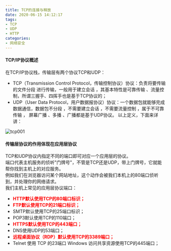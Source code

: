 ```yaml
---
title: TCP的连接与释放
date: 2020-06-15 14:12:17
tags:
- TCP
- UDP
- HTTP
categories:
- 网络安全
---
```

#### TCP/IP协议概述
在TCP/IP协议栈，传输层有两个协议TCP和UDP： 
<!--more-->
- TCP（Transmission Control Protocol，传输控制协议）协议：负责将要传输的文件分段 进行传输，一般用于建立会话 ，其基本特性是可靠传输 、流量控制，所谓三握手、四挥手也是基于TCP协议的；
- UDP（User Data Protocol，用户数据报协议）协议：一个数据包就能够完成数据通信，数据包不分段 ，不需要建立会话 ，不需要流量控制 ，属于不可靠传输 ， 屏幕广播 、多播 、广播都是基于UDP协议。
以上定义，下面来详讲：

![tcp001](http://alivnram-test.oss-cn-beijing.aliyuncs.com/alivnblog/tcp001.jpg)

#### 传输层协议的作用体现在应用层协议
TCP和UDP协议内指定不同的端口即可对应一个应用层的协议。  
端口代表主机服务的侦听"门牌号"，不管是TCP还是UDP，带上门牌号，它就能帮你找到主机上的对应服务。  
例如我们在浏览器访问某个网站地址，这个动作会被我们本机上的80端口侦听到，并处理你的网络请求。  
我们主机上常见的应用层协议端口：  
- **<span style="color:red">HTTP默认使用TCP的80端口标识；</span>**
- **<span style="color:red">FTP默认使用TCP的21端口标识；</span>**
- SMTP默认使用TCP的25端口标识；
- POP3默认使用TCP的110端口；
- **<span style="color:red">HTTPS默认使用TCP的443端口；</span>**
- DNS使用UDP的53端口；
- **<span style="color:red">远程桌面协议（RDP）默认使用TCP的3389端口；</span>**
- Telnet 使用 TCP 的23端口 Windows 访问共享资源使用TCP的445端口；
